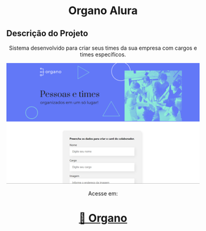 <h1 align="center">Organo Alura</h1>

## Descrição do Projeto
<p align="center">Sistema desenvolvido para criar seus times da sua empresa com cargos e times específicos.</p>

<img src="public/images/print.png" alt="print do site Organo">

<p align="center">Acesse em:</p>
<h1 align="center">
    <a href="https://new-organo2.vercel.app" target="_blank"k>🔗 Organo</a>
</h1>
